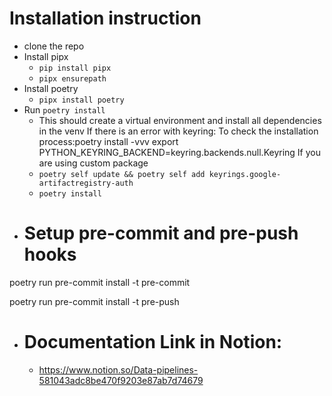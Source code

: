 # Installation instruction

* clone the repo
* Install pipx
    * `pip install pipx`
    * `pipx ensurepath`
* Install poetry
    * `pipx install poetry`
* Run `poetry install`
    * This should create a virtual environment and install all dependencies in the venv
If there is an error with keyring:
   To check the installation process:poetry install -vvv
   export PYTHON_KEYRING_BACKEND=keyring.backends.null.Keyring
If you are using custom package
   * `poetry self update && poetry self add keyrings.google-artifactregistry-auth`
   * `poetry install`
* # Setup pre-commit and pre-push hooks
poetry run pre-commit install -t pre-commit

poetry run pre-commit install -t pre-push

* # Documentation Link in Notion:
   * https://www.notion.so/Data-pipelines-581043adc8be470f9203e87ab7d74679
